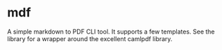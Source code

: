 # mdf

A simple markdown to PDF CLI tool. It supports a few templates.
See the library for a wrapper around the excellent camlpdf library. 
